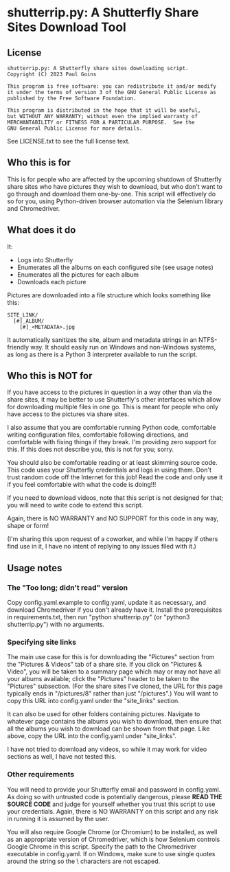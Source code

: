 # shutterrip.py: A Shutterfly Share Sites Download Tool

## License

    shutterrip.py: A Shutterfly share sites downloading script.
    Copyright (C) 2023 Paul Goins

    This program is free software: you can redistribute it and/or modify
    it under the terms of version 3 of the GNU General Public License as
    published by the Free Software Foundation.

    This program is distributed in the hope that it will be useful,
    but WITHOUT ANY WARRANTY; without even the implied warranty of
    MERCHANTABILITY or FITNESS FOR A PARTICULAR PURPOSE.  See the
    GNU General Public License for more details.

See LICENSE.txt to see the full license text.

## Who this is for

This is for people who are affected by the upcoming shutdown of Shutterfly share sites
who have pictures they wish to download, but who don't want to go through and download
them one-by-one.  This script will effectively do so for you, using Python-driven
browser automation via the Selenium library and Chromedriver.

## What does it do

It:
 * Logs into Shutterfly
 * Enumerates all the albums on each configured site (see usage notes)
 * Enumerates all the pictures for each album
 * Downloads each picture

Pictures are downloaded into a file structure which looks something like this:

```
SITE_LINK/
  [#]_ALBUM/
    [#]_<METADATA>.jpg
```

It automatically sanitizes the site, album and metadata strings in an NTFS-friendly way.  It
should easily run on Windows and non-Windows systems, as long as there is a Python 3 interpreter
available to run the script. 

## Who this is NOT for

If you have access to the pictures in question in a way other than via the share sites,
it may be better to use  Shutterfly's other interfaces which allow for downloading multiple
files in one go.  This is meant for people who only have access to the pictures via share sites.

I also assume that you are comfortable running Python code, comfortable writing configuration
files, comfortable following directions, and comfortable with fixing things if they break.  I'm
providing zero support for this.  If this does not describe you, this is not for you; sorry.

You should also be comfortable reading or at least skimming source code.  This code uses your
Shutterfly credentials and logs in using them.  Don't trust random code off the Internet for
this job!  Read the code and only use it if you feel comfortable with what the code is doing!!!

If you need to download videos, note that this script is not designed for that; you will need
to write code to extend this script.

Again, there is NO WARRANTY and NO SUPPORT for this code in any way, shape or form!

(I'm sharing this upon request of a coworker, and while I'm happy if others find use in it, I have
no intent of replying to any issues filed with it.)

## Usage notes

### The "Too long; didn't read" version

Copy config.yaml.example to config.yaml, update it as necessary, and download Chromedriver if you
don't already have it.  Install the prerequisites in requirements.txt, then run "python shutterrip.py"
(or "python3 shutterrip.py") with no arguments.

### Specifying site links

The main use case for this is for downloading the "Pictures" section from the "Pictures & Videos"
tab of a share site.  If you click on "Pictures & Video", you will be taken to a summary page
which may or may not have all your albums available; click the "Pictures" header to be taken to the
"Pictures" subsection.  (For the share sites I've cloned, the URL for this page typically ends in
"/pictures/8" rather than just "/pictures".)  You will want to copy this URL into config.yaml under
the "site_links" section.

It can also be used for other folders containing pictures.  Navigate to whatever page contains the
albums you wish to download, then ensure that all the albums you wish to download can be shown from
that page.  Like above, copy the URL into the config.yaml under "site_links".

I have not tried to download any videos, so while it may work for video sections as well, I have not
tested this.

### Other requirements

You will need to provide your Shutterfly email and password in config.yaml.  As doing so with
untrusted code is potentially dangerous, please **READ THE SOURCE CODE** and judge for yourself
whether you trust this script to use your credentials.  Again, there is NO WARRANTY on this script
and any risk in running it is assumed by the user.

You will also require Google Chrome (or Chromium) to be installed, as well as an appropriate
version of Chromedriver, which is how Selenium controls Google Chrome in this script.  Specify
the path to the Chromedriver executable in config.yaml.  If on Windows, make sure to use single
quotes around the string so the \ characters are not escaped.
